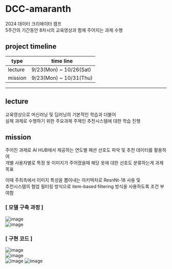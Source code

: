 # DCC-amaranth  
2024 데이터 크리에이터 캠프  
5주간의 기간동안 8차시의 교육영상과 함께 주어지는 과제 수행  

## project timeline    

| type      | time line  |  
|-----------|------------|  
| lecture   | 9/23(Mon) ~ 10/26(Sat) |   
| mission   | 9/23(Mon) ~ 10/31(Thu) |   

---  

## lecture
교육영상으로 머신러닝 및 딥러닝의 기본적인 학습과 더불어  
실제 과제로 수행하기 위한 주요과제 주제인 추천시스템에 대한 학습 진행    

## mission 
주어진 과제로 AI HUB에서 제공하는 연도별 패션 선호도 파악 및 추천 데이터를 활용하여  
개별 사용자별로 특정 옷 이미지가 주어졌을때 해당 옷에 대한 선호도 분류하는게 과제 목표  

이때 주최측에서 이미지 특성을 뽑아내는 아키텍처로 ResnNt-18 사용 및  
추천시스템의 협업 필터링 방식으로 item-based filtering 방식을 사용하도록 조건 부여함  

### [ 모델 구축 과정 ]  

![image](https://github.com/user-attachments/assets/fc9dfb7b-264f-4689-9518-27b71af8ed3d)  
![image](https://github.com/user-attachments/assets/2a873150-419e-4979-99f2-c0a6031dc805)  

### [ 구현 코드 ]  

![image](https://github.com/user-attachments/assets/2b78f03e-9f13-4bc9-9a0e-a3f3905c27ba)  
![image](https://github.com/user-attachments/assets/2f89ea35-2a3e-44e2-921c-d3a70084457a)  
![image](https://github.com/user-attachments/assets/b1a12e79-7642-4190-9942-046b9423253d)
![image](https://github.com/user-attachments/assets/a1381f13-28ba-4d19-a9bc-dce871334561)  

